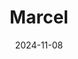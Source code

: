---
title: "Marcel"
date: 2024-11-08
draft: false
layout: "photo-series"
cover_image: "https://photos.jmkettle.com/portraits/marcel/01.webp"
series_images:
  - "https://photos.jmkettle.com/portraits/marcel/01.webp"
  - "https://photos.jmkettle.com/portraits/marcel/02.webp"
  - "https://photos.jmkettle.com/portraits/marcel/03.webp"
  - "https://photos.jmkettle.com/portraits/marcel/04.webp"
  - "https://photos.jmkettle.com/portraits/marcel/05.webp"
series_cloudflare_ids:
  - "08b49bdf-1454-4497-c92d-bc16b904c400"
  - "42f50c73-8812-482b-7d7e-359bf823bd00"
  - "559ce4f9-c507-4ec9-b6e1-205b08ac6200"
  - "1255df0b-d944-498d-53a7-ed23fb404900"
  - "bd971c13-c034-4525-c7ef-d598b6e06e00"
series_alt_texts:
  - "portrait of marcel"
  - "portrait of marcel"
  - "portrait of marcel"
  - "portrait of marcel"
  - "portrait of marcel"
---